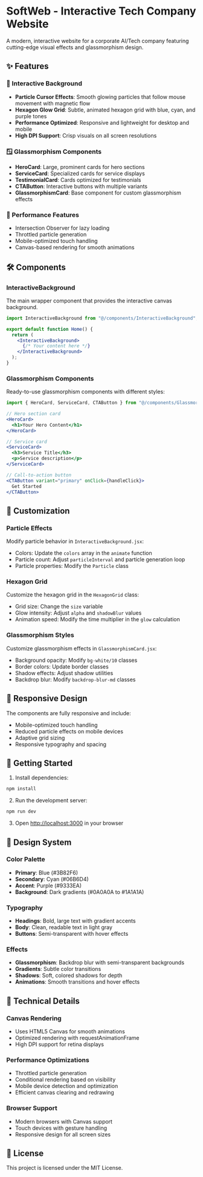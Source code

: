 # SoftWeb - Interactive Tech Company Website

A modern, interactive website for a corporate AI/Tech company featuring cutting-edge visual effects and glassmorphism design.

## ✨ Features

### 🎨 Interactive Background
- **Particle Cursor Effects**: Smooth glowing particles that follow mouse movement with magnetic flow
- **Hexagon Glow Grid**: Subtle, animated hexagon grid with blue, cyan, and purple tones
- **Performance Optimized**: Responsive and lightweight for desktop and mobile
- **High DPI Support**: Crisp visuals on all screen resolutions

### 🪟 Glassmorphism Components
- **HeroCard**: Large, prominent cards for hero sections
- **ServiceCard**: Specialized cards for service displays
- **TestimonialCard**: Cards optimized for testimonials
- **CTAButton**: Interactive buttons with multiple variants
- **GlassmorphismCard**: Base component for custom glassmorphism effects

### 🚀 Performance Features
- Intersection Observer for lazy loading
- Throttled particle generation
- Mobile-optimized touch handling
- Canvas-based rendering for smooth animations

## 🛠️ Components

### InteractiveBackground
The main wrapper component that provides the interactive canvas background.

```jsx
import InteractiveBackground from "@/components/InteractiveBackground";

export default function Home() {
  return (
    <InteractiveBackground>
      {/* Your content here */}
    </InteractiveBackground>
  );
}
```

### Glassmorphism Components
Ready-to-use glassmorphism components with different styles:

```jsx
import { HeroCard, ServiceCard, CTAButton } from "@/components/GlassmorphismCard";

// Hero section card
<HeroCard>
  <h1>Your Hero Content</h1>
</HeroCard>

// Service card
<ServiceCard>
  <h3>Service Title</h3>
  <p>Service description</p>
</ServiceCard>

// Call-to-action button
<CTAButton variant="primary" onClick={handleClick}>
  Get Started
</CTAButton>
```

## 🎯 Customization

### Particle Effects
Modify particle behavior in `InteractiveBackground.jsx`:
- Colors: Update the `colors` array in the `animate` function
- Particle count: Adjust `particleInterval` and particle generation loop
- Particle properties: Modify the `Particle` class

### Hexagon Grid
Customize the hexagon grid in the `HexagonGrid` class:
- Grid size: Change the `size` variable
- Glow intensity: Adjust `alpha` and `shadowBlur` values
- Animation speed: Modify the time multiplier in the `glow` calculation

### Glassmorphism Styles
Customize glassmorphism effects in `GlassmorphismCard.jsx`:
- Background opacity: Modify `bg-white/10` classes
- Border colors: Update border classes
- Shadow effects: Adjust shadow utilities
- Backdrop blur: Modify `backdrop-blur-md` classes

## 📱 Responsive Design

The components are fully responsive and include:
- Mobile-optimized touch handling
- Reduced particle effects on mobile devices
- Adaptive grid sizing
- Responsive typography and spacing

## 🚀 Getting Started

1. Install dependencies:
```bash
npm install
```

2. Run the development server:
```bash
npm run dev
```

3. Open [http://localhost:3000](http://localhost:3000) in your browser

## 🎨 Design System

### Color Palette
- **Primary**: Blue (#3B82F6)
- **Secondary**: Cyan (#06B6D4)
- **Accent**: Purple (#9333EA)
- **Background**: Dark gradients (#0A0A0A to #1A1A1A)

### Typography
- **Headings**: Bold, large text with gradient accents
- **Body**: Clean, readable text in light gray
- **Buttons**: Semi-transparent with hover effects

### Effects
- **Glassmorphism**: Backdrop blur with semi-transparent backgrounds
- **Gradients**: Subtle color transitions
- **Shadows**: Soft, colored shadows for depth
- **Animations**: Smooth transitions and hover effects

## 🔧 Technical Details

### Canvas Rendering
- Uses HTML5 Canvas for smooth animations
- Optimized rendering with requestAnimationFrame
- High DPI support for retina displays

### Performance Optimizations
- Throttled particle generation
- Conditional rendering based on visibility
- Mobile device detection and optimization
- Efficient canvas clearing and redrawing

### Browser Support
- Modern browsers with Canvas support
- Touch devices with gesture handling
- Responsive design for all screen sizes

## 📄 License

This project is licensed under the MIT License.
